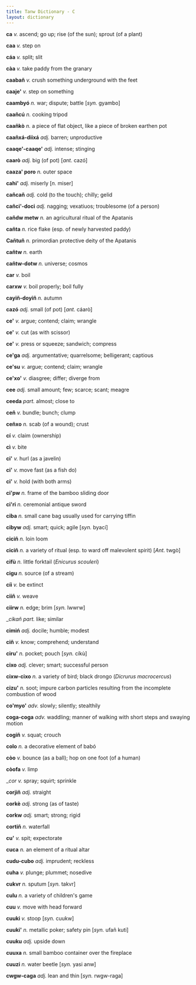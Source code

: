 ```yaml
---
title: Tanw Dictionary - C
layout: dictionary
---
```


__ca__  _v._  ascend; go up; rise (of the sun); sprout (of a plant)   


__caa__ _v._  step on       


__cáa__ _v._  split; slit       


__càa__ _v._  take paddy from the granary       


__caabañ__  _v._  crush something underground with the feet       


__caaje'__  _v._  step on something       


__caambyó__ _n._  war; dispute; battle  [_syn._  gyambo]    


__caañcú__  _n._  cooking tripod        


__caañkò__  _n._  a piece of flat object, like a piece of broken earthen pot        


__caañxá-diixá__  _adj._  barren; unproductive        


__caaqe'-caaqe'__ _adj._  intense; stinging       


__caarò__ _adj._  big (of pot) [_ant._  cazó]    


__caaza' poro__ _n._  outer space       


__cahi'__ _adj._  miserly [_n._  miser]   


__cañcañ__  _adj._  cold (to the touch); chilly; gelid       


__cañci'-doci__ _adj._  nagging; vexatiuos; troublesome (of a person)        


__cañdw metw__  _n._  an agricultural ritual of the Apatanis        


__cañta__ _n._  rice flake (esp. of newly harvested paddy)       


__Cañtuñ__  _n._  primordian protective deity of the Apatanis       


__cañtw__ _n._  earth       


__cañtw-dotw__  _n._  universe; cosmos        


__car__ _v._  boil        


__carxw__ _v._  boil properly; boil fully       


__cayiñ-doyiñ__ _n._  autumn        


__cazó__  _adj._  small (of pot) [_ant._  cáarò]   


__ce'__ _v._  argue; contend; claim; wrangle        


__ce'__ _v._  cut (as with scissor)        


__ce'__ _v._  press or squeeze; sandwich; compress        


__ce'ga__ _adj._  argumentative; quarrelsome; belligerant; captious       


__ce'su__ _v._  argue; contend; claim; wrangle        


__ce'xo'__  _v._  diasgree; differ; diverge from        


__cee__ _adj._  small amount; few; scarce; scant; meagre        


__ceeda__ _part._ almost; close to        


__ceñ__ _v._  bundle; bunch; clump        


__ceñxo__ _n._  scab (of a wound); crust       


__cí__  _v._  claim (ownership)       


__cì__  _v._  bite        


__ci'__ _v._  hurl (as a javelin)       


__ci'__ _v._  move fast (as a fish do)        


__ci'__ _v._  hold (with both arms)        


__ci'pw__ _n._  frame of the bamboo sliding door        


__ci'ri__ _n._  ceremonial antique sword        


__ciba__  _n._  small cane bag usually used for carrying tiffin       


__cibyw__ _adj._  smart; quick; agile [_syn._  byací]   


__ciciñ__ _n._  loin loom       


__ciciñ__ _n._  a variety of ritual (esp. to ward off malevolent spirit) [_Ant._  twgò]    


__cifù__  _n._  little forktail (_Enicurus scouleri_)       


__cigu__  _n._  source (of a stream)       


__cíi__ _v._  be extinct        


__ciiñ__  _v._  weave       


__ciirw__ _n._  edge; brim  [_syn._  lwwrw]   


__cikañ_ _part._ like; similar       


__cimiń__ _adj._  docile; humble; modest        


__ciñ__ _v._  know; comprehend; understand        


__ciru'__ _n._  pocket; pouch [_syn._  cíkù]    


__cixo__  _adj._  clever; smart; successful person        


__cixw-cixo__ _n._  a variety of bird; black drongo (_Dicrurus macrocercus_)        


__cizu'__ _n._  soot; impure carbon particles resulting from the incomplete combustion of wood        


__co'myo'__ _adv._  slowly; silently; stealthily        


__coga-coga__ _adv._  waddling; manner of walking with short steps and swaying motion       


__cogiñ__ _v._  squat; crouch       


__colo__  _n._  a decorative element of babó        


__còo__ _v._  bounce (as a ball); hop on one foot (of a human)        


__còofa__ _v._  limp        


__cor_ _v._  spray; squirt; sprinkle       


__corjiñ__  _adj._  straight        


__corkè__ _adj._  strong (as of taste)       


__corkw__ _adj._  smart; strong; rigid        


__cortiñ__  _n._  waterfall       


__cu'__ _v._  spit; expectorate       


__cuca__  _n._  an element of a ritual altar        


__cudu-cubo__ _adj._  imprudent; reckless       


__cuha__  _v._  plunge; plummet; nosedive       


__cukvr__ _n._  sputum  [_syn._  takvr]   


__culu__  _n._  a variety of children's game        


__cuu__ _v._  move with head forward        


__cuuki__ _v._  stoop [_syn._  cuukw]   


__cuuki'__  _n._  metallic poker; safety pin  [_syn._  ufañ kuti]   


__cuuku__ _adj._  upside down       


__cuuxa__ _n._  small bamboo container over the fireplace       


__cuuzi__ _n._  water beetle  [_syn._  yasi anw]    


__cwgw-caga__ _adj._  lean and thin [_syn._  rwgw-raga]   
